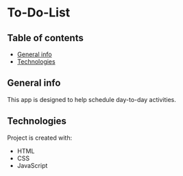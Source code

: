 # To-Do-List
## Table of contents
* [General info](#general-info)
* [Technologies](#technologies)

## General info
This app is designed to help schedule day-to-day activities.
	
## Technologies
Project is created with:
* HTML
* CSS
* JavaScript
